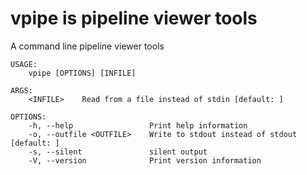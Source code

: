# vpipe is pipeline viewer tools

A command line pipeline viewer tools

```
USAGE:
    vpipe [OPTIONS] [INFILE]

ARGS:
    <INFILE>    Read from a file instead of stdin [default: ]

OPTIONS:
    -h, --help                 Print help information
    -o, --outfile <OUTFILE>    Write to stdout instead of stdout [default: ]
    -s, --silent               silent output
    -V, --version              Print version information
```